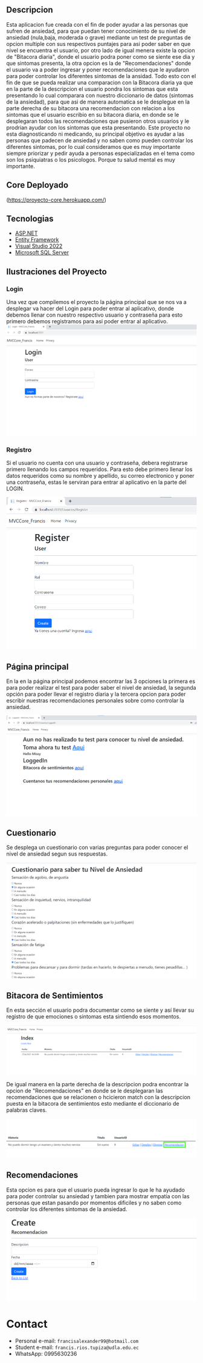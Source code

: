 
## Descripcion 

Esta aplicacion fue creada con el fin de poder ayudar a las personas que sufren de ansiedad, para que puedan tener conocimiento de su nivel de ansiedad (nula,baja, moderada o grave) mediante un test de preguntas de opcion multiple con sus respectivos puntajes para asi poder saber en que nivel se encuentra el usuario, por otro lado de igual menera existe la opcion de "Bitacora diaria", donde el usuario podra poner como se siente ese dia y que sintomas presenta, la otra opcion es la de "Recomendaciones" donde el usuario va a poder ingresar y poner recomendaciones que le ayudaron para poder controlar los diferentes sintomas de la ansidad. Todo esto con el fin de que se pueda realizar una comparacion con la Bitacora diaria ya que en la parte de la descripcion el usuario pondra los sintomas que esta presentando lo cual comparara con nuestro diccionario de datos (sintomas de la ansiedad), para que asi de manera automatica se le desplegue en la parte derecha de su bitacora una recomendacion con relacion a los sintomas que el usuario escribio en su bitacora diaria, en donde se le desplegaran todos las recomendaciones que pusieron otros usuarios y le prodrian ayudar con los sintomas que esta presentando. Este proyecto no esta diagnosticando ni medicando, su principal objetivo es ayudar a las personas que padecen de ansiedad y no saben como pueden controlar los diferentes sintomas, por lo cual consideramos que es muy importante siempre priorizar y pedir ayuda a personas especializadas en el tema como son los psiquiatras o los psicologos. Porque tu salud mental es muy importante. 

## Core Deployado
(https://proyecto-core.herokuapp.com/)

## Tecnologias

* [ASP.NET](https://dotnet.microsoft.com/en-us/apps/aspnet)
* [Entity Framework](https://docs.microsoft.com/en-us/ef/)
* [Visual Studio 2022](https://visualstudio.microsoft.com/es/)
* [Microsoft SQL Server](https://docs.microsoft.com/en-us/sql/ssms/sql-server-management-studio-ssms?view=sql-server-ver16)


## Ilustraciones del Proyecto

### Login 

Una vez que compilemos el proyecto la página principal que se nos va a desplegar va hacer del Login para poder entrar al aplicativo, donde debemos llenar con nuestro respectivo usuario y contraseña para esto primero debemos registramos para asi poder entrar al aplicativo.
![Imagen del login](Login.png)

### Registro

Si el usuario no cuenta con una usuario y contraseña, debera registrarse primero llenando los campos requeridos. Para esto debe primero llenar los datos requeridos como su nombre y apellido, su correo electronico y poner una contraseña, estas le serviran para entrar al aplicativo en la parte del LOGIN. 

![Imagen de registrarse](Registrarse.png)

## Página principal

En la en la página principal podemos encontrar las 3 opciones la primera es para poder realizar el test para poder saber el nivel de ansiedad, la segunda opción para poder llevar el registro diaria y la tercera opcion para poder escribir nuestras recomendaciones personales sobre como controlar la ansiedad. 

![Imagen de registrarse](Home.png)

## Cuestionario

Se desplega un cuestionario con varias preguntas para poder conocer el nivel de ansiedad segun sus respuestas.

![Imagen de registrarse](Cuestionario.png)

## Bitacora de Sentimientos

En esta sección el usuario podra documentar como se siente y así llevar su registro de que emociones o sintomas esta sintiendo esos momentos.

![Imagen de registrarse](Bitacora.png)

De igual manera en la parte derecha de la descripcion podra encontrar la opcion de "Recomendaciones" en donde se le desplegaran las recomendaciones que se relacionen o hcicieron match con la descripcion puesta en la bitacora de sentimientos esto mediante el diccionario de palabras claves. 

![Imagen de registrarse](Opcion.png)

## Recomendaciones

Esta opcion es para que el usuario pueda ingresar lo que le ha ayudado para poder controlar su ansiedad y tambien para mostrar empatia con las personas que estan pasando por momentos dificiles y no saben como controlar los diferentes sintomas de la ansiedad. 

![Imagen de registrarse](Recomendacion.png)


# Contact

* Personal e-mail: `francisalexander99@hotmail.com`
* Student e-mail: `francis.rios.tupiza@udla.edu.ec`
* WhatsApp: 0995630236
